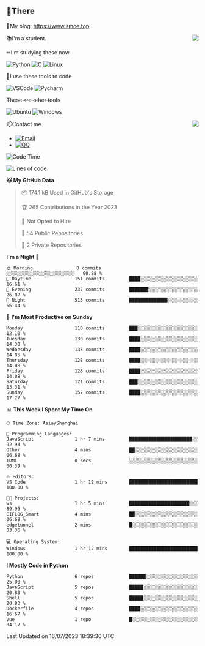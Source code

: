 
## 👏There

📰My blog: https://www.smoe.top

<img align="right" src="https://github-readme-stats.vercel.app/api/top-langs/?username=AkashiCoin"/>


📚I'm a student.

✏I'm studying these now

![Python](https://img.shields.io/badge/-Python-blue?style=flat-square&logo=Python&logoColor=fff)
![C](https://img.shields.io/badge/-C-585858?style=flat-square&logo=C&logoColor=fff)
![Linux](https://img.shields.io/badge/-Linux-black?style=flat-square&logo=Linux&logoColor=fff)

🔨I use these tools to code

![VSCode](https://img.shields.io/badge/-VSCode-blue?style=flat-square&logo=visualstudiocode&logoColor=fff)
![Pycharm](https://img.shields.io/badge/-Pycharm-green?style=flat-square&logo=pycharm&logoColor=fff)

 ~~These are other tools~~

![Ubuntu](https://img.shields.io/badge/-Ubuntu-orange?style=flat-square&logo=Ubuntu&logoColor=fff)
![Windows](https://img.shields.io/badge/-Windows-blue?style=flat-square&logo=Windows&logoColor=fff)

<img align="right" src="https://github-readme-stats.vercel.app/api?username=AkashiCoin" />


📫Contact me

* [![Email](https://img.shields.io/badge/Email-l1040186796@gmail.com-1?style=social&logoColor=fff)](mailto:l1040186796@gmail.com)
* [![QQ](https://img.shields.io/badge/QQ-1040186796-1?style=social&logoColor=fff)](tencent://AddContact/?fromId=45&fromSubId=1&subcmd=all&uin=1040186796&website=www.oicqzone.com)

<!--START_SECTION:waka-->
![Code Time](http://img.shields.io/badge/Code%20Time-811%20hrs%2056%20mins-blue)

![Lines of code](https://img.shields.io/badge/From%20Hello%20World%20I%27ve%20Written-241.8%20thousand%20lines%20of%20code-blue)

**🐱 My GitHub Data** 

> 📦 174.1 kB Used in GitHub's Storage 
 > 
> 🏆 265 Contributions in the Year 2023
 > 
> 🚫 Not Opted to Hire
 > 
> 📜 54 Public Repositories 
 > 
> 🔑 2 Private Repositories 
 > 
**I'm a Night 🦉** 

```text
🌞 Morning                8 commits           ░░░░░░░░░░░░░░░░░░░░░░░░░   00.88 % 
🌆 Daytime                151 commits         ████░░░░░░░░░░░░░░░░░░░░░   16.61 % 
🌃 Evening                237 commits         ███████░░░░░░░░░░░░░░░░░░   26.07 % 
🌙 Night                  513 commits         ██████████████░░░░░░░░░░░   56.44 % 
```
📅 **I'm Most Productive on Sunday** 

```text
Monday                   110 commits         ███░░░░░░░░░░░░░░░░░░░░░░   12.10 % 
Tuesday                  130 commits         ████░░░░░░░░░░░░░░░░░░░░░   14.30 % 
Wednesday                135 commits         ████░░░░░░░░░░░░░░░░░░░░░   14.85 % 
Thursday                 128 commits         ████░░░░░░░░░░░░░░░░░░░░░   14.08 % 
Friday                   128 commits         ████░░░░░░░░░░░░░░░░░░░░░   14.08 % 
Saturday                 121 commits         ███░░░░░░░░░░░░░░░░░░░░░░   13.31 % 
Sunday                   157 commits         ████░░░░░░░░░░░░░░░░░░░░░   17.27 % 
```


📊 **This Week I Spent My Time On** 

```text
🕑︎ Time Zone: Asia/Shanghai

💬 Programming Languages: 
JavaScript               1 hr 7 mins         ███████████████████████░░   92.93 % 
Other                    4 mins              ██░░░░░░░░░░░░░░░░░░░░░░░   06.68 % 
TOML                     0 secs              ░░░░░░░░░░░░░░░░░░░░░░░░░   00.39 % 

🔥 Editors: 
VS Code                  1 hr 12 mins        █████████████████████████   100.00 % 

🐱‍💻 Projects: 
ws                       1 hr 5 mins         ██████████████████████░░░   89.96 % 
CIFLOG_Smart             4 mins              ██░░░░░░░░░░░░░░░░░░░░░░░   06.68 % 
edgetunnel               2 mins              █░░░░░░░░░░░░░░░░░░░░░░░░   03.36 % 

💻 Operating System: 
Windows                  1 hr 12 mins        █████████████████████████   100.00 % 
```

**I Mostly Code in Python** 

```text
Python                   6 repos             ██████░░░░░░░░░░░░░░░░░░░   25.00 % 
JavaScript               5 repos             █████░░░░░░░░░░░░░░░░░░░░   20.83 % 
Shell                    5 repos             █████░░░░░░░░░░░░░░░░░░░░   20.83 % 
Dockerfile               4 repos             ████░░░░░░░░░░░░░░░░░░░░░   16.67 % 
Vue                      1 repo              █░░░░░░░░░░░░░░░░░░░░░░░░   04.17 % 
```




 Last Updated on 16/07/2023 18:39:30 UTC
<!--END_SECTION:waka-->
